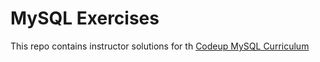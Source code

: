 # MySQL Exercises

This repo contains instructor solutions for th [Codeup MySQL Curriculum](http://java.codeup.com/mysql/databases/) 
